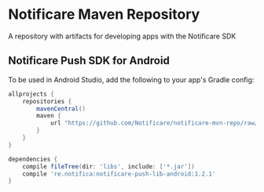 # Notificare Maven Repository

A repository with artifacts for developing apps with the Notificare SDK

## Notificare Push SDK for Android

To be used in Android Studio, add the following to your app's Gradle config:

```groovy
allprojects {
    repositories {
        mavenCentral()
        maven {
            url "https://github.com/Notificare/notificare-mvn-repo/raw/master/releases"
        }
    }
}

dependencies {
    compile fileTree(dir: 'libs', include: ['*.jar'])
    compile 're.notifica:notificare-push-lib-android:1.2.1'
}
```


